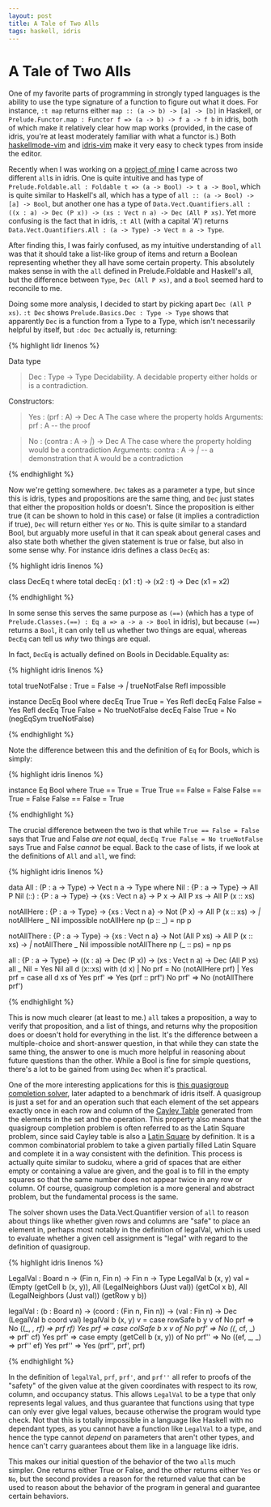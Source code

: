 ```yaml
---
layout: post
title: A Tale of Two Alls
tags: haskell, idris
---
```


A Tale of Two Alls
==================

One of my favorite parts of programming in strongly typed languages is the ability to use the type signature of a function to figure out what it does.  For instance, `:t map` returns either `map :: (a -> b) -> [a] -> [b]` in Haskell, or `Prelude.Functor.map : Functor f => (a -> b) -> f a -> f b` in idris, both of which make it relatively clear how map works (provided, in the case of idris, you're at least moderately familiar with what a functor is.)  Both [haskellmode-vim](http://projects.haskell.org/haskellmode-vim/) and [idris-vim](https://github.com/idris-hackers/idris-vim) make it very easy to check types from inside the editor.

Recently when I was working on a [project of mine](http://writes.co.de/2014/09/29/proving_time_constancy_of_equality/) I came across two different `all`s in idris.  One is quite intuitive and has type of `Prelude.Foldable.all : Foldable t => (a -> Bool) -> t a -> Bool`, which is quite similar to Haskell's all, which has a type of `all :: (a -> Bool) -> [a] -> Bool`, but another one has a type of `Data.Vect.Quantifiers.all : ((x : a) -> Dec (P x)) -> (xs : Vect n a) -> Dec (All P xs)`.  Yet more confusing is the fact that in idris, `:t All` (with a capital 'A') returns `Data.Vect.Quantifiers.All : (a -> Type) -> Vect n a -> Type`.

After finding this, I was fairly confused, as my intuitive understanding of `all` was that it should take a list-like group of items and return a Boolean representing whether they all have some certain property.  This absolutely makes sense in with the `all` defined in Prelude.Foldable and Haskell's all, but the difference between `Type`, `Dec (All P xs)`, and a `Bool` seemed hard to reconcile to me.

Doing some more analysis, I decided to start by picking apart `Dec (All P xs)`.  `:t Dec` shows `Prelude.Basics.Dec : Type -> Type` shows that apparently `Dec` is a function from a Type to a Type, which isn't necessarily helpful by itself, but `:doc Dec` actually is, returning:

{% highlight lidr linenos %}

Data type
> Dec : Type -> Type
    Decidability. A decidable property either holds or is a
    contradiction.

Constructors:
> Yes : (prf : A) -> Dec A
        The case where the property holds
        Arguments:
> prf : A  -- the proof

> No : (contra : A -> _|_) -> Dec A
        The case where the property holding would be a contradiction
        Arguments:
> contra : A -> _|_  -- a demonstration that A would be a contradiction

{% endhighlight %}

Now we're getting somewhere.  `Dec` takes as a parameter a type, but since this is idris, types and propositions are the same thing, and `Dec` just states that either the proposition holds or doesn't.  Since the proposition is either true (it can be shown to hold in this case) or false (it implies a contradiction if true), `Dec` will return either `Yes` or `No`.  This is quite similar to a standard Bool, but arguably more useful in that it can speak about general cases and also state both whether the given statement is true or false, but also in some sense why.  For instance idris defines a class `DecEq` as:

{% highlight idris linenos %}

class DecEq t where
  total decEq : (x1 : t) -> (x2 : t) -> Dec (x1 = x2)

{% endhighlight %}

In some sense this serves the same purpose as `(==)` (which has a type of `Prelude.Classes.(==) : Eq a => a -> a -> Bool` in idris), but because `(==)` returns a `Bool`, it can only tell us whether two things are equal, whereas `DecEq` can tell us *why* two things are equal.

In fact, `DecEq` is actually defined on Bools in Decidable.Equality as:

{% highlight idris linenos %}

total trueNotFalse : True = False -> _|_
trueNotFalse Refl impossible

instance DecEq Bool where
  decEq True True = Yes Refl
  decEq False False = Yes Refl
  decEq True False = No trueNotFalse
  decEq False True = No (negEqSym trueNotFalse)

{% endhighlight %}

Note the difference between this and the definition of `Eq` for Bools, which is simply:

{% highlight idris linenos %}

instance Eq Bool where
  True == True = True
  True == False = False
  False == True = False
  False == False = True

{% endhighlight %}

The crucial difference between the two is that while `True == False = False` says that True and False *are not* equal, `decEq True False = No trueNotFalse` says True and False *cannot* be equal.  Back to the case of lists, if we look at the definitions of `All` and `all`, we find:

{% highlight idris linenos %}


data All : (P : a -> Type) -> Vect n a -> Type where
  Nil : {P : a -> Type} -> All P Nil
  (::) : {P : a -> Type} -> {xs : Vect n a} -> P x -> All P xs -> All P (x :: xs)

notAllHere : {P : a -> Type} -> {xs : Vect n a} -> Not (P x) -> All P (x :: xs) -> _|_
notAllHere _ Nil impossible
notAllHere np (p :: _) = np p

notAllThere : {P : a -> Type} -> {xs : Vect n a} -> Not (All P xs) -> All P (x :: xs) -> _|_
notAllThere _ Nil impossible
notAllThere np (_ :: ps) = np ps

all : {P : a -> Type} -> ((x : a) -> Dec (P x)) -> (xs : Vect n a) -> Dec (All P xs)
all _ Nil = Yes Nil
all d (x::xs) with (d x)
  | No prf = No (notAllHere prf)
  | Yes prf =
  case all d xs of
    Yes prf' => Yes (prf :: prf')
    No prf' => No (notAllThere prf')

{% endhighlight %}

This is now much clearer (at least to me.) `all` takes a proposition, a way to verify that proposition, and a list of things, and returns why the proposition does or doesn't hold for everything in the list.  It's the difference between a multiple-choice and short-answer question, in that while they can state the same thing, the answer to one is much more helpful in reasoning about future questions than the other.  While a Bool is fine for simple questions, there's a lot to be gained from using `Dec` when it's practical.

One of the more interesting applications for this is [this quasigroup completion solver](https://github.com/Ralith/quasigroup-completion), later adapted to a benchmark of idris itself.  A quasigroup is just a set for and an operation such that each element of the set appears exactly once in each row and column of the [Cayley Table](https://en.wikipedia.org/wiki/Cayley_table) generated from the elements in the set and the operation.  This property also means that the quasigroup completion problem is often referred to as the Latin Square problem, since said Cayley table is also a [Latin Square](https://en.wikipedia.org/wiki/Latin_square) by definition.  It is a common combinatorial problem to take a given partially filled Latin Square and complete it in a way consistent with the definition.  This process is actually quite similar to sudoku, where a grid of spaces that are either empty or containing a value are given, and the goal is to fill in the empty squares so that the same number does not appear twice in any row or column.  Of course, quasigroup completion is a more general and abstract problem, but the fundamental process is the same.

The solver shown uses the Data.Vect.Quantifier version of `all` to reason about things like whether given rows and columns are "safe" to place an element in, perhaps most notably in the definition of legalVal, which is used to evaluate whether a given cell assignment is "legal" with regard to the definition of quasigroup.

{% highlight idris linenos %}

LegalVal : Board n -> (Fin n, Fin n) -> Fin n -> Type
LegalVal b (x, y) val = (Empty (getCell b (x, y)), All (LegalNeighbors (Just val)) (getCol x b), All (LegalNeighbors (Just val)) (getRow y b))

legalVal : (b : Board n) -> (coord : (Fin n, Fin n)) -> (val : Fin n) -> Dec (LegalVal b coord val)
legalVal b (x, y) v =
case rowSafe b y v of
  No prf => No (\(_, _, rf) => prf rf)
  Yes prf =>
  case colSafe b x v of
    No prf' => No (\(_, cf, _) => prf' cf)
    Yes prf' =>
    case empty (getCell b (x, y)) of
      No prf'' => No (\(ef, _, _) => prf'' ef)
      Yes prf'' => Yes (prf'', prf', prf)

{% endhighlight %}

In the definition of `legalVal`, `prf`, `prf'`, and `prf''` all refer to proofs of the "safety" of the given value at the given coordinates with respect to its row, column, and occupancy status.  This allows `LegalVal` to be a type that only represents legal values, and thus guarantee that functions using that type can only ever give legal values, because otherwise the program would type check.  Not that this is totally impossible in a language like Haskell with no dependant types, as you cannot have a function like `LegalVal` to a type, and hence the type cannot *depend* on parameters that aren't other types, and hence can't carry guarantees about them like in a language like idris.

This makes our initial question of the behavior of the two `all`s much simpler.  One returns either True or False, and the other returns either `Yes` or `No`, but the second provides a reason for the returned value that can be used to reason about the behavior of the program in general and guarantee certain behaviors.
